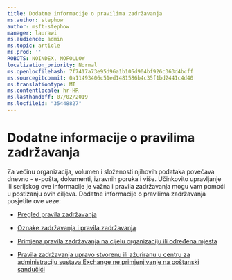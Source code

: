 ```yaml
---
title: Dodatne informacije o pravilima zadržavanja
ms.author: stephow
author: msft-stephow
manager: laurawi
ms.audience: admin
ms.topic: article
ms.prod: ''
ROBOTS: NOINDEX, NOFOLLOW
localization_priority: Normal
ms.openlocfilehash: 7f7417a73e95d96a1b105d904bf926c363d4bcff
ms.sourcegitcommit: 0a11493406c51ed1481586b4c35f1bd2441c4d40
ms.translationtype: MT
ms.contentlocale: hr-HR
ms.lasthandoff: 07/02/2019
ms.locfileid: "35448827"
---
```

# <a name="more-info-about-retention-policies"></a>Dodatne informacije o pravilima zadržavanja

Za većinu organizacija, volumen i složenosti njihovih podataka povećava dnevno - e-pošta, dokumenti, izravnih poruka i više.
Učinkovito upravljanje ili serijskog ove informacije je važna i pravila zadržavanja mogu vam pomoći u postizanju ovih ciljeva. Dodatne informacije o pravilima zadržavanja posjetite ove veze:

- [Pregled pravila zadržavanja](https://docs.microsoft.com/office365/securitycompliance/retention-policies)

- [Oznake zadržavanja i pravila zadržavanja](https://docs.microsoft.com/exchange/security-and-compliance/messaging-records-management/retention-tags-and-policies)

- [Primjena pravila zadržavanja na cijelu organizaciju ili određena mjesta](https://docs.microsoft.com/office365/securitycompliance/retention-policies#applying-a-retention-policy-to-an-entire-organization-or-specific-locations)

- [Pravila zadržavanja upravo stvorenu ili ažuriranu u centru za administraciju sustava Exchange ne primjenjivanje na poštanski sandučići](https://docs.microsoft.com/alchemyinsights/retention-policies-in-exchange-admin-center-not-working)

